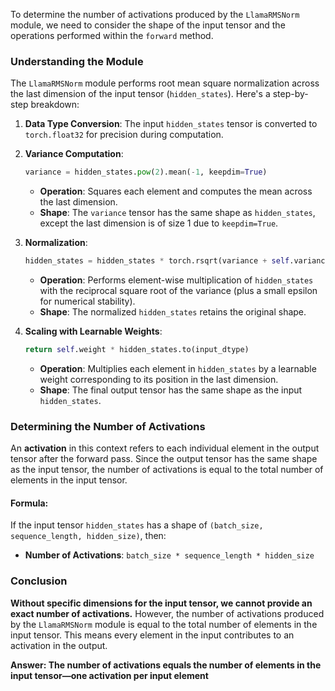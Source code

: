 To determine the number of activations produced by the `LlamaRMSNorm` module, we need to consider the shape of the input tensor and the operations performed within the `forward` method.

### Understanding the Module

The `LlamaRMSNorm` module performs root mean square normalization across the last dimension of the input tensor (`hidden_states`). Here's a step-by-step breakdown:

1. **Data Type Conversion**: The input `hidden_states` tensor is converted to `torch.float32` for precision during computation.

2. **Variance Computation**:
   ```python
   variance = hidden_states.pow(2).mean(-1, keepdim=True)
   ```
   - **Operation**: Squares each element and computes the mean across the last dimension.
   - **Shape**: The `variance` tensor has the same shape as `hidden_states`, except the last dimension is of size 1 due to `keepdim=True`.

3. **Normalization**:
   ```python
   hidden_states = hidden_states * torch.rsqrt(variance + self.variance_epsilon)
   ```
   - **Operation**: Performs element-wise multiplication of `hidden_states` with the reciprocal square root of the variance (plus a small epsilon for numerical stability).
   - **Shape**: The normalized `hidden_states` retains the original shape.

4. **Scaling with Learnable Weights**:
   ```python
   return self.weight * hidden_states.to(input_dtype)
   ```
   - **Operation**: Multiplies each element in `hidden_states` by a learnable weight corresponding to its position in the last dimension.
   - **Shape**: The final output tensor has the same shape as the input `hidden_states`.

### Determining the Number of Activations

An **activation** in this context refers to each individual element in the output tensor after the forward pass. Since the output tensor has the same shape as the input tensor, the number of activations is equal to the total number of elements in the input tensor.

#### Formula:

If the input tensor `hidden_states` has a shape of `(batch_size, sequence_length, hidden_size)`, then:

- **Number of Activations**: `batch_size * sequence_length * hidden_size`

### Conclusion

**Without specific dimensions for the input tensor, we cannot provide an exact number of activations.** However, the number of activations produced by the `LlamaRMSNorm` module is equal to the total number of elements in the input tensor. This means every element in the input contributes to an activation in the output.

**Answer: The number of activations equals the number of elements in the input tensor—one activation per input element**